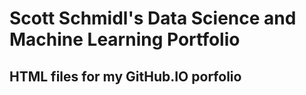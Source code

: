 # Scott Schmidl's Data Science and Machine Learning Portfolio
## HTML files for my GitHub.IO porfolio
